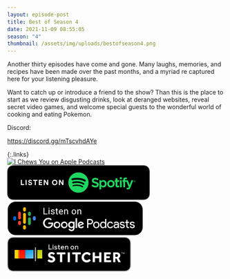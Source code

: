 ```yaml
---
layout: episode-post
title: Best of Season 4
date: 2021-11-09 08:55:05
season: "4"
thumbnail: /assets/img/uploads/bestofseason4.png
---
```

Another thirty episodes have come and gone. Many laughs, memories, and recipes have been made over the past months, and a myriad re captured here for your listening pleasure.

Want to catch up or introduce a friend to the show? Than this is the place to start as we review disgusting drinks, look at deranged websites, reveal secret video games, and welcome special guests to the wonderful world of cooking and eating Pokemon.

Discord:

<https://discord.gg/mTscvhdAYe>

{:.links}  
[![I Chews You on Apple Podcasts](https://linkmaker.itunes.apple.com/en-us/badge-lrg.svg?releaseDate=2019-04-16T00:00:00Z&kind=podcast&bubble=podcasts)](https://podcasts.apple.com/us/podcast/best-of-season-4/id1455409177?i=1000541236257)  [![I Chews You on Spotify](/assets/img/uploads/spotify-badge-button.svg)](https://open.spotify.com/episode/3xBRBirDD4ufuoJDYU1RhZ?si=27c879e5154b460a)  [![I Chews You on Google Podcasts](/assets/img/uploads/google-podcasts-badge-button.svg)](https://podcasts.google.com/feed/aHR0cHM6Ly9pY2hld3N5b3UubGlic3luLmNvbS9yc3M/episode/MGY3NTNkOGYtMjg2Yi00NjQ3LTlkNjktMTBhZGNjN2Y1NTll?sa=X&ved=0CAUQkfYCahcKEwjI3_K25Zj2AhUAAAAAHQAAAAAQAQ)  [![I Chews You on Stitcher](/assets/img/uploads/stitcher-badge-button.svg)](https://www.stitcher.com/s?eid=88163175)